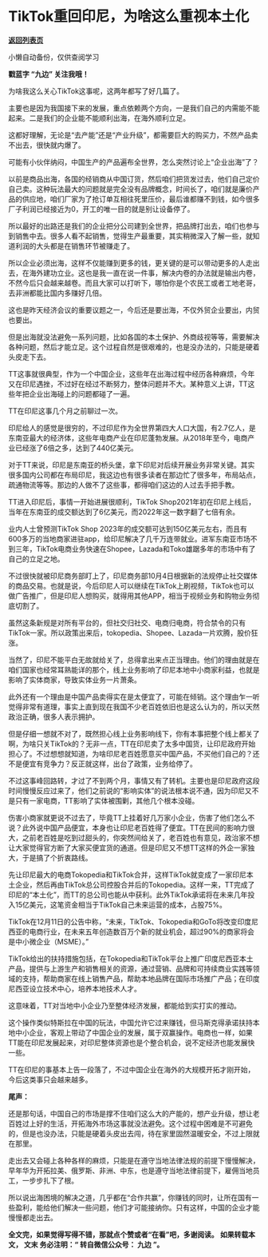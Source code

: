 # TikTok重回印尼，为啥这么重视本土化

[**返回列表页**](/gzh/九边)

小懒自动备份，仅供查阅学习

****戳蓝字 **“九边”** 关注我哦！****

为啥我这么关心TikTok这事呢，这两年都写了好几篇了。

主要也是因为我国接下来的发展，重点依赖两个方向，一是我们自己的内需能不能起来。二是我们的企业能不能顺利出海，在海外顺利立足。

这都好理解，无论是“去产能”还是“产业升级”，都需要巨大的购买力，不然产品卖不出去，很快就内爆了。

可能有小伙伴纳闷，中国生产的产品遍布全世界，怎么突然讨论上“企业出海”了？

以前是商品出海，各国的经销商从中国订货，然后咱们把货发过去，他们自己定价自己卖。这种玩法最大的问题就是完全没有品牌概念，时间长了，咱们就是廉价产品的供应地，咱们厂家为了抢订单互相往死里压价，最后谁都赚不到钱，如今很多厂子利润已经接近为0，开工的唯一目的就是别让设备停了。

所以最好的出路还是我们的企业把分公司建到全世界，把品牌打出去，咱们也参与到销售中去。很多人看不起销售，觉得生产最重要，其实稍微深入了解一些，就知道利润的大头都是在销售环节被赚走了。

所以企业必须出海，这样不仅能赚到更多的钱，更关键的是可以带动更多的人走出去，在海外建功立业。这也是我一直在说一件事，解决内卷的办法就是输出内卷，不然今后只会越来越卷。而且大家可以打听下，哪怕你是个农民工或者工地老哥，去非洲都能比国内多赚好几倍。

这也是昨天经济会议的重要议题之一，今后还是要出海，不仅外贸企业要出，内贸也要出。

但是出海就没法避免一系列问题，比如各国的本土保护、外商歧视等等，需要解决各种问题，然后才能立足。这个过程自然是很艰难的，也是没办法的，只能是硬着头皮走下去。

TT这事就很典型，作为一个中国企业，这些年在出海过程中经历各种麻烦，今年又在印尼遇挫，不过好在经过不断努力，整体问题并不大。某种意义上讲，TT这些年把企业出海碰上的问题都碰了一遍。

TT在印尼这事几个月之前聊过一次。

印尼给人的感觉是很穷的，不过印尼作为全世界第四大人口大国，有2.7亿人，是东南亚最大的经济体，这些年电商产业在印尼蓬勃发展。从2018年至今，电商产业已经涨了6倍之多，达到了440亿美元。

对于TT来说，印尼是东南亚的桥头堡，拿下印尼对后续开展业务非常关键。其实很多国内公司都在布局印尼，我这边也有很多读者在那边忙了很多年，布局站点，疏通物流等等。那边的人做不了这些事，都得咱们这边的人过去手把手教。

TT进入印尼后，事情一开始进展很顺利，TikTok Shop2021年初在印尼上线后，当年在东南亚的成交额达到了6亿美元，而2022年这一数字翻了七倍有余。

业内人士曾预测TikTok Shop
2023年的成交额可达到150亿美元左右，而且有600多万的当地商家进驻app，给印尼解决了几千万连带就业。进军东南亚市场不到三年，TikTok电商业务快速在Shopee，Lazada和Toko雄踞多年的市场中有了自己的立足之地。

不过很快就被印尼商务部盯上了，印尼商务部10月4日根据新的法规停止社交媒体的商品交易。也就是说，今后印尼人可以继续在TikTok上刷视频，TikTok也可以做广告推广，但是印尼人想购买，就得用其他APP，相当于视频业务和购物业务彻底切割了。

虽然这条新规是对所有平台的，但社交归社交、电商归电商，符合禁令的只有TikTok一家。所以政策出来后，tokopedia、Shopee、Lazada一片欢腾，股价狂涨。

当然了，印尼不能平白无故就给关了，总得拿出来点正当理由。他们的理由就是在咱们国家也经常耳熟能详的那个，线上业务影响了印尼本地中小商家利益，也就是影响了实体商家，导致实体业务一片萧条。

此外还有一个理由是中国产品卖得实在是太便宜了，可能在倾销。这个理由乍一听觉得非常有道理，事实上直到现在我国不少老百姓依旧也是这么认为的，所以天然政治正确，很多人表示拥护。

但是仔细一想就不对了，既然担心线上业务影响线下，你有本事把整个线上都关了啊，为啥只关TikTok的？无非一点，TT在印尼卖了太多中国货，让印尼政府开始担心了。不过想想就知道，为啥印尼老百姓愿意买中国产品，不买他们自己的？还不是便宜有竞争力？反正就这样，出台了政策，业务给停了。

不过这事峰回路转，才过了不到两个月，事情又有了转机。主要也是印尼政府这段时间慢慢反应过来了，他们之前说的“影响实体”的说法根本说不通，因为印尼又不是只有一家电商，TT影响了实体被围剿，其他几个根本没碰。

伤害小商家就更说不过去了，毕竟TT上挂着好几万家小企业，伤害了他们怎么不说？此外说中国产品便宜，本身也让印尼老百姓得了便宜。TT在民间的影响力很大，之前老百姓是吃到过甜头的，你突然间给关了，老百姓也有意见，政治家不想让大家觉得官方断了大家买便宜货的通道。但是印尼又不想TT这样的外企一家独大，于是搞了个折衷路线。

先让印尼最大的电商Tokopedia和TikTok合并，这样TikTok就变成了一家印尼本土企业，然后再由TikTok总公司控股合并后的Tokopedia。这样一来，TT完成了印尼的“本土化”，而TT的总公司也能从中获利。此外TikTok承诺将在未来几年投入15亿美元，这笔资金相当于TikTok自己未来运营的成本，占股75%。

TikTok在12月11日的公告中称，“未来，TikTok、Tokopedia和GoTo将改变印度尼西亚的电商行业，在未来五年创造数百万个新的就业机会，超过90%的商家将会是中小微企业（MSME）。”

TikTok给出的扶持措施包括，在Tokopedia和TikTok平台上推广印度尼西亚本土产品，提供与上游生产和销售相关的资源，通过营销、品牌和可持续商业实践等领域的支持，帮助商家在线上销售产品，帮助本地品牌在国际市场推广产品；在印度尼西亚设立技术中心，培养本地技术人才。

这意味着，TT对当地中小企业乃至整体经济发展，都能给到实打实的推动。

这个操作类似特斯拉在中国的玩法，中国允许它过来赚钱，但马斯克得承诺扶持本地中小企业，客观上带动了中国企业的发展，属于双赢操作。电商也一样，如果TT能在印尼发展起来，对印尼整体资源也是个整合机会，说不定经济也能发展快一些。

TT在印尼的事基本上告一段落了，不过中国企业在海外的大规模开拓才刚开始，今后这类事只会越来越多。

 **尾声：**

还是那句话，中国自己的市场是撑不住咱们这么大的产能的，想产业升级，想让老百姓过上好的生活，开拓海外市场这事就没法避免。这个过程中困难是不可避免的，但是也没办法，只能是硬着头皮出去闯，待在家里固然温暖安全，不过上限就在那里。

走出去又会碰上各种各样的麻烦，只能是在遵守当地法律法规的前提下慢慢解决，早年华为开拓拉美、俄罗斯、非洲、中东，也是遵守当地法律前提下，雇佣当地员工，一步步扎下了根。

所以说出海困境的解决之道，几乎都在“合作共赢”，你赚钱的同时，让所在国有一些盈利，能给他们解决一些问题，他们才可能接纳你。只有这样，中国的企业才能慢慢都走出去。

 **全文完，如果觉得写得不错，那就点个赞或者“在看”吧，多谢阅读。** **如果转载本文， **文末** 务必注明：“ **转自微信公众号：**
**九边** ”。**

